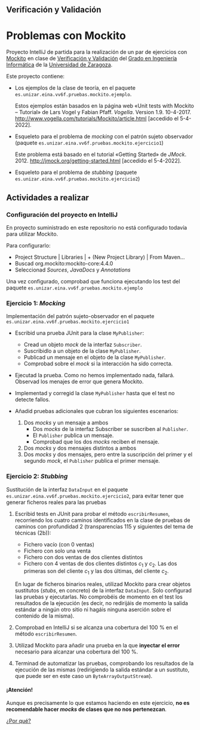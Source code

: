## Verificación y Validación
# Problemas con Mockito

Proyecto IntelliJ de partida para la realización de un par de ejercicios con
[Mockito](https://site.mockito.org/) en clase de [Verificación y Validación](https://estudios.unizar.es/estudio/asignatura?anyo_academico=2019&asignatura_id=30244&estudio_id=20190148&centro_id=110&plan_id_nk=439)
del [Grado en Ingeniería Informática](http://webdiis.unizar.es/~jresano/) de
la [Universidad de Zaragoza](https://www.unizar.es/).

Este proyecto contiene:

- Los ejemplos de la clase de teoría, en el paquete `es.unizar.eina.vv6f.pruebas.mockito.ejemplo`.
  
  Estos ejemplos están basados en la página web «Unit tests with Mockito – Tutorial» de Lars Vogel y Fabian Pfaff. _Vogella_. Version 1.9. 10-4-2017. http://www.vogella.com/tutorials/Mockito/article.html
  [accedido el 5-4-2022].
  
- Esqueleto para el problema de _mocking_ con el patrón sujeto
  observador (paquete `es.unizar.eina.vv6f.pruebas.mockito.ejercicio1`)
  
  Este problema está basado en el tutorial «Getting Started» de _JMock_. 2012.
  http://jmock.org/getting-started.html [accedido el 5-4-2022].
    
- Esqueleto para el problema de _stubbing_ (paquete `es.unizar.eina.vv6f.pruebas.mockito.ejercicio2`)

## Actividades a realizar

### Configuración del proyecto en IntelliJ

En proyecto suministrado en este repositorio no está configurado todavía para utilizar Mockito.

Para configurarlo:
   
- Project Structure | Libraries | + (New Project Library) | From Maven…
- Buscad org.mockito:mockito-core:4.4.0 
- Seleccionad _Sources_, _JavaDocs_ y _Annotations_
    
Una vez configurado, comprobad que funciona ejecutando los test del paquete `es.unizar.eina.vv6f.pruebas.mockito.ejemplo` 

### Ejercicio 1: _Mocking_ 
Implementación del patrón sujeto-observador en el paquete `es.unizar.eina.vv6f.pruebas.mockito.ejercicio1`
   
- Escribid una prueba JUnit para la clase `MyPublisher`:
    - Cread un objeto _mock_ de la interfaz `Subscriber`.
    - Suscribidlo a un objeto de la clase `MyPublisher`.
    - Publicad un mensaje en el objeto de la clase `MyPublisher`.
    - Comprobad sobre el _mock_ si la interacción ha sido correcta.
- Ejecutad la prueba. Como no hemos implementado nada, fallará.
  Observad los menajes de error que genera Mockito. 
- Implementad y corregid la clase `MyPublisher` hasta que el test 
  no detecte fallos.
- Añadid pruebas adicionales que cubran los siguientes escenarios:

    1. Dos _mocks_ y un mensaje a ambos
        - Dos _mocks_ de la interfaz Subscriber se suscriben al `Publisher`.
        - El `Publisher` publica un mensaje.
        - Comprobad que los dos _mocks_ reciben el mensaje.
    2. Dos _mocks_ y dos mensajes distintos a ambos
    3. Dos _mocks_ y dos mensajes, pero entre la suscripción del 
       primer y el segundo _mock_, el `Publisher` publica el primer mensaje.
       
### Ejercicio 2: _Stubbing_

Sustitución de la interfaz `DataInput` en el paquete
`es.unizar.eina.vv6f.pruebas.mockito.ejercicio2`, para evitar
tener que generar ficheros reales para las pruebas

1. Escribid tests en JUnit para probar el método `escribirResumen`,
recorriendo los cuatro caminos identificados en la clase de
pruebas de caminos con profundidad 2 (transparencias 115 y siguientes del tema 
de técnicas (2b)):
    - Fichero vacío (con 0 ventas)
    - Fichero con solo una venta
    - Fichero con dos ventas de dos clientes distintos
    - Fichero con 4 ventas de dos clientes distintos _c_<sub>1</sub> y
      _c_<sub>2</sub>. Las dos primeras son del cliente _c_<sub>1</sub> y
      las dos últimas, del cliente _c_<sub>2</sub>.

    En lugar de ficheros binarios reales, utilizad Mockito para crear
    objetos sustitutos (_stubs_, en concreto) de la interfaz `DataInput`.
    Solo configurad las pruebas y ejecutarlas. No comprobéis de momento en
    el test los resultados de la ejecución (es decir, no redirijáis de
    momento la salida estándar a ningún otro sitio ni hagáis ninguna
    aserción sobre el contenido de la misma).
    
2. Comprobad en IntelliJ si se alcanza una cobertura del 100 %
   en el método `escribirResumen`.
   
3. Utilizad Mockito para añadir una prueba en la que **inyectar
   el error** necesario para alcanzar una cobertura del 100 %.

4. Terminad de automatizar las pruebas, comprobando los resultados
   de la ejecución de las mismas (redirigiendo la salida estándar
   a un sustituto, que puede ser en este caso un 
   `ByteArrayOutputStream`).
    
#### ¡Atención!
Aunque es precisamente lo que estamos haciendo en este ejercicio, 
**no es recomendable hacer _mocks_ de clases que no nos pertenezcan**.

[¿Por qué?](https://github.com/mockito/mockito/wiki/How-to-write-good-tests#dont-mock-a-type-you-dont-own)